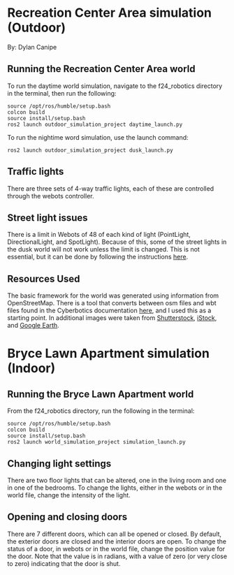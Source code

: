 # Recreation Center Area simulation (Outdoor)

By: Dylan Canipe

## Running the Recreation Center Area world

To run the daytime world simulation, navigate to the f24_robotics directory in the terminal, then run the following:

```
source /opt/ros/humble/setup.bash
colcon build
source install/setup.bash
ros2 launch outdoor_simulation_project daytime_launch.py
```

To run the nightime word simulation, use the launch command:
```
ros2 launch outdoor_simulation_project dusk_launch.py
```

## Traffic lights

There are three sets of 4-way traffic lights, each of these are controlled through the webots controller.

## Street light issues

There is a limit in Webots of 48 of each kind of light (PointLight, DirectionalLight, and SpotLight). Because of this, some of the street lights in the dusk world will not work unless the limit is changed. This is not essential, but it can be done by following the instructions [here](https://cyberbotics.com/doc/reference/light#limitation).

## Resources Used

The basic framework for the world was generated using information from OpenStreetMap. There is a tool that converts between osm files and wbt files found in the Cyberbotics documentation [here](https://cyberbotics.com/doc/automobile/openstreetmap-importer), and I used this as a starting point. In additional images were taken from [Shutterstock](https://www.shutterstock.com/image-photo/aerial-view-blue-tennis-court-1629948055), [iStock](https://www.istockphoto.com/photo/empty-green-soccer-football-pitch-aerial-view-gm1176781177-328250818), and [Google Earth](https://earth.google.com/web/@33.21363939,-87.53194348,68.36633874a,106.74001852d,35y,94.64128991h,0t,0r/data=CgRCAggBOgMKATBCAggASg0I____________ARAA).



# Bryce Lawn Apartment simulation (Indoor)

## Running the Bryce Lawn Apartment world

From the f24_robotics directory, run the following in the terminal:

```
source /opt/ros/humble/setup.bash
colcon build
source install/setup.bash
ros2 launch world_simulation_project simulation_launch.py
```

## Changing light settings

There are two floor lights that can be altered, one in the living room and one in one of the bedrooms. To change the lights, either in the webots 
or in the world file, change the intensity of the light.

## Opening and closing doors

There are 7 different doors, which can all be opened or closed. By default, the exterior doors are closed and the interior doors are open. To change 
the status of a door, in webots or in the world file, change the position value for the door. Note that the value is in radians, with a value of zero
(or very close to zero) indicating that the door is shut.
